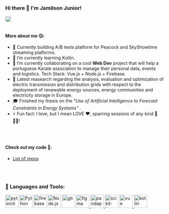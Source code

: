 ### Hi there 👋 I'm Jamilson Junior! 
<a href='https://www.linkedin.com/in/jamilson-junior/'><img align='left' alt="linkedin" src="https://raw.githubusercontent.com/rahul-jha98/rahul-jha98/561d474902b59c7429ec22bb73e225696c27b202/assets/linkedin.svg" height='18px'/></a>

<br/>
<br/>

#### More about me 😉:
- 🧪 Currently building A/B tests platform for Peacock and SkyShowtime streaming platforms.
- 🌱 I’m currently learning Kotlin.
- 👯 I’m currently collaborating on a cool **Web Dev** project that will help a portuguese Karate association to manage their personal data, events and logistics. Tech Stack: Vue.js + Node.js + Firebase.
- 🔭 Latest reasearch regarding the analysis, evaluation and optimization of electric transmission and distribution grids with respect to the deployment of renewable energy sources, energy communities and electricity storage in Europe.
- 🎓 Finished my thesis on the *"Use of Artificial Intelligence to Forecast Constraints in Energy Systems"* .
- ⚡ Fun fact: I love, but I mean LOVE ❤️, sparring sessions of any kind 🥊🤼‍♂️! 
<br/>
<br/>

#### Check out my code 📃: 

- [List of repos](https://github.com/jamilsonjr?tab=stars)

<br/>
<br/>

### 🔨 Languages and Tools:
<a href="https://pytorch.org/" target="_blank"> <img align="left" src="https://raw.githubusercontent.com/rahul-jha98/github_readme_icons/main/language_and_tools/square/pytorch/pytorch.svg" alt="pytorch" height="42px"/> </a>
<a href="https://www.python.org" target="_blank"><img align="left" alt="Python" height ="42px" src="https://raw.githubusercontent.com/rahul-jha98/github_readme_icons/main/language_and_tools/square/python/python.svg"></a>
<a href="https://firebase.google.com/" target="_blank"> <img align="left" src="https://raw.githubusercontent.com/rahul-jha98/github_readme_icons/main/language_and_tools/square/firebase/firebase.svg" alt="firebase" height ="42px"/> </a>
<a href="https://nodejs.org" target="_blank"><img align="left" alt="Node.js" height ="42px" src="https://raw.githubusercontent.com/rahul-jha98/github_readme_icons/main/language_and_tools/square/node/node.svg"></a>
<a href="https://git-scm.com/" target="_blank"><img src="https://raw.githubusercontent.com/rahul-jha98/github_readme_icons/main/language_and_tools/square/git-scm/git-scm.svg" align="left" alt="git" height='42px'/> </a>
<a href="https://www.figma.com/" target="_blank"> <img src="https://raw.githubusercontent.com/rahul-jha98/github_readme_icons/main/language_and_tools/square/figma/figma.svg" alt="figma" height='42px'/> </a>
<a href="http://www.pandapower.org/" target="_blank"> <img src="http://www.pandapower.org/images/pp.svg" alt="pandapower" height='42px'/> </a>
<a href="https://scikit-learn.org/stable/" target="_blank"> <img src="https://scikit-learn.org/stable/_static/scikit-learn-logo-small.png" alt="scikit-learn" height='42px'/></a>
<a href="https://vuejs.org/" target="_blank"> <img src="https://upload.wikimedia.org/wikipedia/commons/thumb/9/95/Vue.js_Logo_2.svg/768px-Vue.js_Logo_2.svg.png?20170919082558" alt="vue" height='42px'/> </a>
<a href="https://kotlinlang.org/" target="_blank"> <img src="https://upload.wikimedia.org/wikipedia/commons/thumb/0/06/Kotlin_Icon.svg/1024px-Kotlin_Icon.svg.png?20171012085709" alt="kotlin" height='42px'/> </a>



